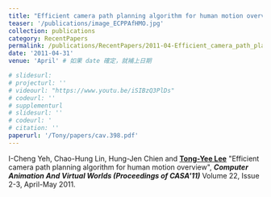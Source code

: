 ```yaml
---
title: "Efficient camera path planning algorithm for human motion overview"
teaser: '/publications/image_ECPPAfHMO.jpg'
collection: publications
category: RecentPapers
permalink: /publications/RecentPapers/2011-04-Efficient_camera_path_planning_algorithm_for_human_motion_overview
date: '2011-04-31'
venue: 'April' # 如果 date 確定，就補上日期

# slidesurl: 
# projecturl: ''
# videourl: "https://www.youtu.be/iSIBzQ3PlDs"
# codeurl: ''
# supplementurl
# slidesurl: ''
# codeurl: '
# citation: ''
paperurl: '/Tony/papers/cav.398.pdf'
---
```

	
I-Cheng Yeh, Chao-Hung Lin, Hung-Jen Chien and <strong><u>Tong-Yee Lee</u></strong> "Efficient camera path planning algorithm for human motion overview", <strong><i>Computer Animation And Virtual Worlds (Proceedings of CASA'11)</i></strong> Volume 22, Issue 2-3, April-May 2011.
